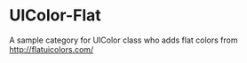 UIColor-Flat
============

A sample category for UIColor class who adds flat colors from http://flatuicolors.com/
